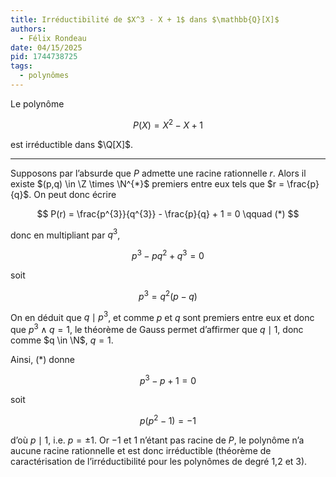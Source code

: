 ```yaml
---
title: Irréductibilité de $X^3 - X + 1$ dans $\mathbb{Q}[X]$
authors:
  - Félix Rondeau
date: 04/15/2025
pid: 1744738725
tags:
  - polynômes
---
```


Le polynôme

$$
    P(X) = X^{2} - X + 1
$$

est irréductible dans $\Q[X]$.

---

Supposons par l’absurde que $P$ admette une racine rationnelle $r$. Alors il existe $(p,q) \in \Z \times \N^{*}$ premiers entre eux tels que $r = \frac{p}{q}$. On peut donc écrire

$$
    P(r) = \frac{p^{3}}{q^{3}} - \frac{p}{q} + 1 = 0 \qquad (*)
$$

donc en multipliant par $q^{3}$,

$$
    p^{3} - pq^{2} + q^{3} = 0
$$

soit

$$
    p^{3} = q^{2}(p-q)
$$

On en déduit que $q \mid p^{3}$, et comme $p$ et $q$ sont premiers entre eux et donc que $p^{3}\land q = 1$, le théorème de Gauss permet d’affirmer que $q \mid 1$, donc comme $q \in \N$, $q=1$.

Ainsi, $(*)$ donne

$$
    p^{3} - p + 1 = 0
$$

soit

$$
    p(p^{2} - 1) = -1
$$

d’où $p \mid 1$, i.e. $p=\pm 1$. Or $-1$ et $1$ n’étant pas racine de $P$, le polynôme n’a aucune racine rationnelle et est donc irréductible (théorème de caractérisation de l’irréductibilité pour les polynômes de degré 1,2 et 3).

